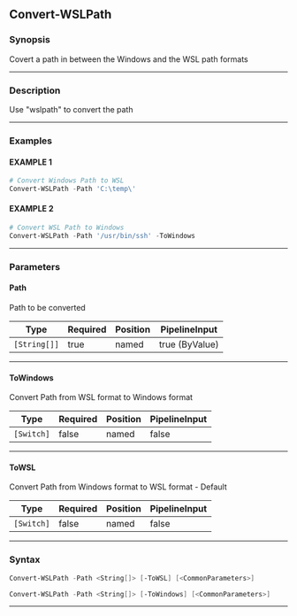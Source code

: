 Convert-WSLPath
---------------
### Synopsis
Covert a path in between the Windows and the WSL path formats

---
### Description

Use "wslpath" to convert the path

---
### Examples
#### EXAMPLE 1
```PowerShell
# Convert Windows Path to WSL
Convert-WSLPath -Path 'C:\temp\'
```

#### EXAMPLE 2
```PowerShell
# Convert WSL Path to Windows
Convert-WSLPath -Path '/usr/bin/ssh' -ToWindows
```

---
### Parameters
#### **Path**

Path to be converted






|Type        |Required|Position|PipelineInput |
|------------|--------|--------|--------------|
|`[String[]]`|true    |named   |true (ByValue)|



---
#### **ToWindows**

Convert Path from WSL format to Windows format






|Type      |Required|Position|PipelineInput|
|----------|--------|--------|-------------|
|`[Switch]`|false   |named   |false        |



---
#### **ToWSL**

Convert Path from Windows format to WSL format - Default






|Type      |Required|Position|PipelineInput|
|----------|--------|--------|-------------|
|`[Switch]`|false   |named   |false        |



---
### Syntax
```PowerShell
Convert-WSLPath -Path <String[]> [-ToWSL] [<CommonParameters>]
```
```PowerShell
Convert-WSLPath -Path <String[]> [-ToWindows] [<CommonParameters>]
```
---
